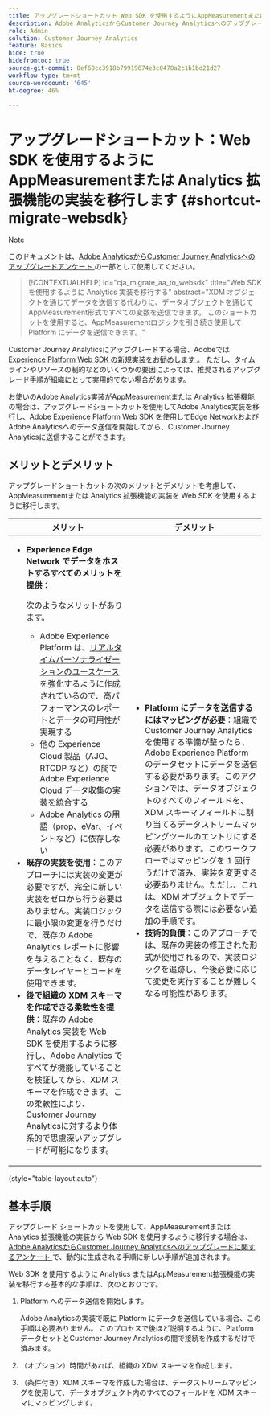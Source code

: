 ```yaml
---
title: アップグレードショートカット Web SDK を使用するようにAppMeasurementまたは Analytics 拡張機能の実装を移行する
description: Adobe AnalyticsからCustomer Journey Analyticsへのアップグレードに推奨されるパスについて説明します
role: Admin
solution: Customer Journey Analytics
feature: Basics
hide: true
hidefromtoc: true
source-git-commit: 8ef60cc3918b79919674e3c0478a2c1b1bd21d27
workflow-type: tm+mt
source-wordcount: '645'
ht-degree: 46%

---
```


# アップグレードショートカット：Web SDK を使用するようにAppMeasurementまたは Analytics 拡張機能の実装を移行します {#shortcut-migrate-websdk}

>[!NOTE]
>
>このドキュメントは、[Adobe AnalyticsからCustomer Journey Analyticsへのアップグレードアンケート ](https://gigazelle.github.io/cja-ttv/) の一部として使用してください。

<!-- markdownlint-disable MD034 -->

>[!CONTEXTUALHELP]
>id="cja_migrate_aa_to_websdk"
>title="Web SDK を使用するように Analytics 実装を移行する"
>abstract="XDM オブジェクトを通じてデータを送信する代わりに、データオブジェクトを通じてAppMeasurement形式ですべての変数を送信できます。 このショートカットを使用すると、AppMeasurementロジックを引き続き使用して Platform にデータを送信できます。"

<!-- markdownlint-enable MD034 -->

Customer Journey Analyticsにアップグレードする場合、Adobeでは [Experience Platform Web SDK の新規実装をお勧めします ](/help/getting-started/cja-upgrade/cja-upgrade-recommendations.md)。 ただし、タイムラインやリソースの制約などのいくつかの要因によっては、推奨されるアップグレード手順が組織にとって実用的でない場合があります。

お使いのAdobe Analytics実装がAppMeasurementまたは Analytics 拡張機能の場合は、アップグレードショートカットを使用してAdobe Analytics実装を移行し、Adobe Experience Platform Web SDK を使用してEdge NetworkおよびAdobe Analyticsへのデータ送信を開始してから、Customer Journey Analyticsに送信することができます。

## メリットとデメリット

アップグレードショートカットの次のメリットとデメリットを考慮して、AppMeasurementまたは Analytics 拡張機能の実装を Web SDK を使用するように移行します。

| メリット | デメリット |
|----------|---------|
| <ul><li>**Experience Edge Network でデータをホストするすべてのメリットを提供**： <p>次のようなメリットがあります。</p><ul><li>Adobe Experience Platform は、[リアルタイムパーソナライゼーションのユースケース](https://experienceleague.adobe.com/docs/experience-platform/destinations/ui/activate/configure-personalization-destinations.html?lang=ja)を強化するように作成されているので、高パフォーマンスのレポートとデータの可用性が実現する</li><li>他の Experience Cloud 製品（AJO、RTCDP など）の間で Adobe Experience Cloud データ収集の実装を統合する</li><li>Adobe Analytics の用語（prop、eVar、イベントなど）に依存しない</li></ul><li>**既存の実装を使用**：このアプローチには実装の変更が必要ですが、完全に新しい実装をゼロから行う必要はありません。実装ロジックに最小限の変更を行うだけで、既存の Adobe Analytics レポートに影響を与えることなく、既存のデータレイヤーとコードを使用できます。</li><li>**後で組織の XDM スキーマを作成できる柔軟性を提供**：既存の Adobe Analytics 実装を Web SDK を使用するように移行し、Adobe Analytics ですべてが機能していることを検証してから、XDM スキーマを作成できます。この柔軟性により、Customer Journey Analyticsに対するより体系的で思慮深いアップグレードが可能になります。</li></ul> | <ul><li>**Platform にデータを送信するにはマッピングが必要**：組織で Customer Journey Analytics を使用する準備が整ったら、Adobe Experience Platform のデータセットにデータを送信する必要があります。このアクションでは、データオブジェクトのすべてのフィールドを、XDM スキーマフィールドに割り当てるデータストリームマッピングツールのエントリにする必要があります。このワークフローではマッピングを 1 回行うだけで済み、実装を変更する必要ありません。ただし、これは、XDM オブジェクトでデータを送信する際には必要ない追加の手順です。</li><li>**技術的負債**：このアプローチでは、既存の実装の修正された形式が使用されるので、実装ロジックを追跡し、今後必要に応じて変更を実行することが難しくなる可能性があります。 </li></ul> |

{style="table-layout:auto"}

## 基本手順

アップグレード ショートカットを使用して、AppMeasurementまたは Analytics 拡張機能の実装から Web SDK を使用するように移行する場合は、[Adobe AnalyticsからCustomer Journey Analyticsへのアップグレードに関するアンケート ](https://gigazelle.github.io/cja-ttv/) で、動的に生成される手順に新しい手順が追加されます。

Web SDK を使用するように Analytics またはAppMeasurement拡張機能の実装を移行する基本的な手順は、次のとおりです。

1. Platform へのデータ送信を開始します。

   Adobe Analyticsの実装で既に Platform にデータを送信している場合、この手順は必要ありません。 このプロセスで後ほど説明するように、Platform データセットとCustomer Journey Analyticsの間で接続を作成するだけで済みます。

1. （オプション）時間があれば、組織の XDM スキーマを作成します。

1. （条件付き）XDM スキーマを作成した場合は、データストリームマッピングを使用して、データオブジェクト内のすべてのフィールドを XDM スキーマにマッピングします。

